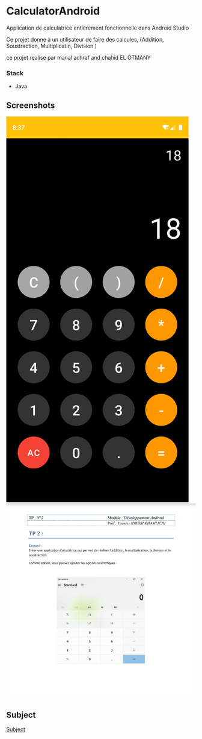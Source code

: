 # CalculatorAndroid
Application de calculatrice entièrement fonctionnelle dans Android Studio

Ce projet donne à un utilisateur de faire des calcules,  (Addition, Soustraction, Multiplicatin, Division )

ce projet  realise par  manal achraf and chahid EL OTMANY

### Stack

* Java

## Screenshots

![](Screenshots/1.png)</br>
![](Screenshots/2.PNG)</br>

## Subject


[Subject](https://drive.google.com/drive/folders/1dxzNfMapYn1o6dhBe7O5s650TrPJVceV?hl=fr)</br>
